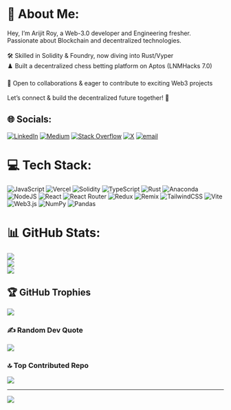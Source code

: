 # 💫 About Me:
Hey, I’m Arijit Roy, a Web-3.0 developer and Engineering fresher.<br>Passionate about Blockchain and decentralized technologies.<br><br>🛠️ Skilled in Solidity & Foundry, now diving into Rust/Vyper<br>♟️ Built a decentralized chess betting platform on Aptos (LNMHacks 7.0)<br><br>🤝 Open to collaborations & eager to contribute to exciting Web3 projects<br><br>Let’s connect & build the decentralized future together! 🚀<br>


## 🌐 Socials:
[![LinkedIn](https://img.shields.io/badge/LinkedIn-%230077B5.svg?logo=linkedin&logoColor=white)](https://linkedin.com/in/arijit-roy-148109314) [![Medium](https://img.shields.io/badge/Medium-12100E?logo=medium&logoColor=white)](https://medium.com/@@arijitroy0445) [![Stack Overflow](https://img.shields.io/badge/-Stackoverflow-FE7A16?logo=stack-overflow&logoColor=white)](https://stackoverflow.com/users/29846692) [![X](https://img.shields.io/badge/X-black.svg?logo=X&logoColor=white)](https://x.com/@ARIJITROY115058) [![email](https://img.shields.io/badge/Email-D14836?logo=gmail&logoColor=white)](mailto:arijitroy0445@gmail.com) 

# 💻 Tech Stack:
![JavaScript](https://img.shields.io/badge/javascript-%23323330.svg?style=flat-square&logo=javascript&logoColor=%23F7DF1E) ![Vercel](https://img.shields.io/badge/vercel-%23000000.svg?style=flat-square&logo=vercel&logoColor=white) ![Solidity](https://img.shields.io/badge/Solidity-%23363636.svg?style=flat-square&logo=solidity&logoColor=white) ![TypeScript](https://img.shields.io/badge/typescript-%23007ACC.svg?style=flat-square&logo=typescript&logoColor=white) ![Rust](https://img.shields.io/badge/rust-%23000000.svg?style=flat-square&logo=rust&logoColor=white) ![Anaconda](https://img.shields.io/badge/Anaconda-%2344A833.svg?style=flat-square&logo=anaconda&logoColor=white) ![NodeJS](https://img.shields.io/badge/node.js-6DA55F?style=flat-square&logo=node.js&logoColor=white) ![React](https://img.shields.io/badge/react-%2320232a.svg?style=flat-square&logo=react&logoColor=%2361DAFB) ![React Router](https://img.shields.io/badge/React_Router-CA4245?style=flat-square&logo=react-router&logoColor=white) ![Redux](https://img.shields.io/badge/redux-%23593d88.svg?style=flat-square&logo=redux&logoColor=white) ![Remix](https://img.shields.io/badge/remix-%23000.svg?style=flat-square&logo=remix&logoColor=white) ![TailwindCSS](https://img.shields.io/badge/tailwindcss-%2338B2AC.svg?style=flat-square&logo=tailwind-css&logoColor=white) ![Vite](https://img.shields.io/badge/vite-%23646CFF.svg?style=flat-square&logo=vite&logoColor=white) ![Web3.js](https://img.shields.io/badge/web3.js-F16822?style=flat-square&logo=web3.js&logoColor=white) ![NumPy](https://img.shields.io/badge/numpy-%23013243.svg?style=flat-square&logo=numpy&logoColor=white) ![Pandas](https://img.shields.io/badge/pandas-%23150458.svg?style=flat-square&logo=pandas&logoColor=white)
# 📊 GitHub Stats:
![](https://github-readme-stats.vercel.app/api?username=arijitroy667&theme=algolia&hide_border=false&include_all_commits=true&count_private=true)<br/>
![](https://nirzak-streak-stats.vercel.app/?user=arijitroy667&theme=algolia&hide_border=false)<br/>
![](https://github-readme-stats.vercel.app/api/top-langs/?username=arijitroy667&theme=algolia&hide_border=false&include_all_commits=true&count_private=true&layout=compact)

## 🏆 GitHub Trophies
![](https://github-profile-trophy.vercel.app/?username=arijitroy667&theme=algolia&no-frame=true&no-bg=false&margin-w=4)

### ✍️ Random Dev Quote
![](https://quotes-github-readme.vercel.app/api?type=horizontal&theme=radical)

### 🔝 Top Contributed Repo
![](https://github-contributor-stats.vercel.app/api?username=arijitroy667&limit=5&theme=algolia&combine_all_yearly_contributions=true)

---
[![](https://visitcount.itsvg.in/api?id=arijitroy667&icon=0&color=8)](https://visitcount.itsvg.in)

<!-- Proudly created with GPRM ( https://gprm.itsvg.in ) -->
